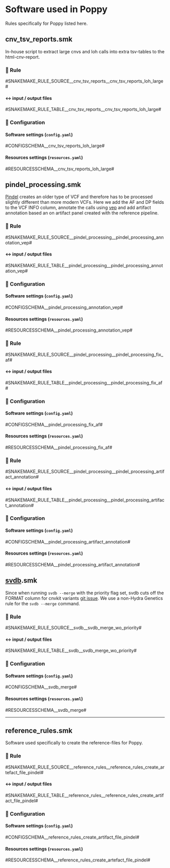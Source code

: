 
# Software used in Poppy
Rules specifically for Poppy listed here.

## cnv_tsv_reports.smk
In-house script to extract large cnvs and loh calls into extra tsv-tables to the html-cnv-report.

### :snake: Rule

#SNAKEMAKE_RULE_SOURCE__cnv_tsv_reports__cnv_tsv_reports_loh_large#

#### :left_right_arrow: input / output files

#SNAKEMAKE_RULE_TABLE__cnv_tsv_reports__cnv_tsv_reports_loh_large#

### :wrench: Configuration

#### Software settings (`config.yaml`)

#CONFIGSCHEMA__cnv_tsv_reports_loh_large#

#### Resources settings (`resources.yaml`)

#RESOURCESSCHEMA__cnv_tsv_reports_loh_large#


## pindel_processing.smk
[Pindel](http://gmt.genome.wustl.edu/packages/pindel/) creates an older type of VCF and therefore has to be processed slightly different than more modern VCFs. Here we add the AF and DP fields to the VCF INFO column, annotate the calls using [vep](https://www.ensembl.org/info/docs/tools/vep/index.html) and add artifact annotation based an on artifact panel created with the reference pipeline.

<!-- Since pindel is run on limited region it does not always produce results, if an empty vcf-file is used with VEP it will fail and the entire pipeline will stop, therefor a specific rule is needed to ensure there are variants in the pindel vcf before annotating the vcf. If no variants are found the empty vcf file is just copied to the output. -->

### :snake: Rule

#SNAKEMAKE_RULE_SOURCE__pindel_processing__pindel_processing_annotation_vep#

#### :left_right_arrow: input / output files

#SNAKEMAKE_RULE_TABLE__pindel_processing__pindel_processing_annotation_vep#

### :wrench: Configuration

#### Software settings (`config.yaml`)

#CONFIGSCHEMA__pindel_processing_annotation_vep#

#### Resources settings (`resources.yaml`)

#RESOURCESSCHEMA__pindel_processing_annotation_vep#


### :snake: Rule

#SNAKEMAKE_RULE_SOURCE__pindel_processing__pindel_processing_fix_af#

#### :left_right_arrow: input / output files

#SNAKEMAKE_RULE_TABLE__pindel_processing__pindel_processing_fix_af#

### :wrench: Configuration

#### Software settings (`config.yaml`)

#CONFIGSCHEMA__pindel_processing_fix_af#

#### Resources settings (`resources.yaml`)

#RESOURCESSCHEMA__pindel_processing_fix_af#


### :snake: Rule

#SNAKEMAKE_RULE_SOURCE__pindel_processing__pindel_processing_artifact_annotation#

#### :left_right_arrow: input / output files

#SNAKEMAKE_RULE_TABLE__pindel_processing__pindel_processing_artifact_annotation#

### :wrench: Configuration

#### Software settings (`config.yaml`)

#CONFIGSCHEMA__pindel_processing_artifact_annotation#

#### Resources settings (`resources.yaml`)

#RESOURCESSCHEMA__pindel_processing_artifact_annotation#


## [svdb](https://github.com/J35P312/SVDB).smk
Since when running `svdb --merge` with the priority flag set, svdb cuts off the FORMAT column for cnvkit variants [git issue](). We use a non-Hydra Genetics rule for the `svdb --merge` command.

### :snake: Rule

#SNAKEMAKE_RULE_SOURCE__svdb__svdb_merge_wo_priority#

#### :left_right_arrow: input / output files

#SNAKEMAKE_RULE_TABLE__svdb__svdb_merge_wo_priority#

### :wrench: Configuration

#### Software settings (`config.yaml`)

#CONFIGSCHEMA__svdb_merge#

#### Resources settings (`resources.yaml`)

#RESOURCESSCHEMA__svdb_merge#


---

## reference_rules.smk
Software used specifically to create the reference-files for Poppy.

### :snake: Rule

#SNAKEMAKE_RULE_SOURCE__reference_rules__reference_rules_create_artefact_file_pindel#

#### :left_right_arrow: input / output files

#SNAKEMAKE_RULE_TABLE__reference_rules__reference_rules_create_artifact_file_pindel#

### :wrench: Configuration

#### Software settings (`config.yaml`)

#CONFIGSCHEMA__reference_rules_create_artifact_file_pindel#

#### Resources settings (`resources.yaml`)

#RESOURCESSCHEMA__reference_rules_create_artefact_file_pindel#

